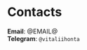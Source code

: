 # Contacts

<head>
  <meta charset="UTF-8" />
  <meta name="author" content="Vitalii Honta" />
  <meta name="description" content="Scala QL - contacts" />
  <meta name="keywords" content="scala-ql, contacts" />
</head>

**Email**: @EMAIL@  
**Telegram**: `@vitaliihonta`